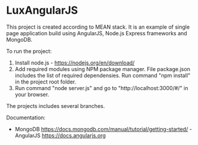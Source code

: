 # LuxAngularJS
This project is created according to MEAN stack.
It is an example of single page application build using AngularJS, Node.js Express frameworks and MongoDB.   

To run the project:
1) Install node.js - https://nodejs.org/en/download/
2) Add required modules using NPM package manager. File package.json includes the list of required dependensies. 
Run command "npm install" in the project root folder.
3) Run command "node server.js" and go to "http://localhost:3000/#/" in your browser.

The projects includes several branches.

Documentation:
- MongoDB https://docs.mongodb.com/manual/tutorial/getting-started/
-AngularJS https://docs.angularjs.org


